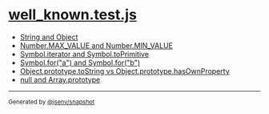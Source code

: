 # [well_known.test.js](../well_known.test.js)


- [String and Object](string_and_object/string_and_object.md)
- [Number.MAX_VALUE and Number.MIN_VALUE](number_max_value_and_number_min_value/number_max_value_and_number_min_value.md)
- [Symbol.iterator and Symbol.toPrimitive](symbol_iterator_and_symbol_toprimitive/symbol_iterator_and_symbol_toprimitive.md)
- [Symbol.for("a") and Symbol.for("b")](symbol_for(a)_and_symbol_for(b)/symbol_for(a)_and_symbol_for(b).md)
- [Object.prototype.toString vs Object.prototype.hasOwnProperty](object_prototype_tostring_vs_object_prototype_hasownproperty/object_prototype_tostring_vs_object_prototype_hasownproperty.md)
- [null and Array.prototype](null_and_array_prototype/null_and_array_prototype.md)

---

<sub>
  Generated by <a href="https://github.com/jsenv/core/tree/main/packages/independent/snapshot">@jsenv/snapshot</a>
</sub>
